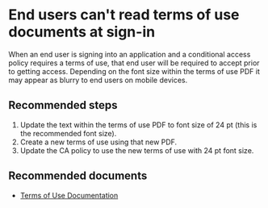 <properties
	pageTitle="Unable to read ToU on signin"
	description="End users unable to read the terms of use documents while signing in"
	service="microsoft.aad"
	resource="Microsoft_AAD_IAM"
	authors="IdentityMy"
	displayOrder=""
	selfHelpType="generic"
	supportTopicIds="32596870"
	resourceTags=""
	productPesIds="16577"
	cloudEnvironments="public, Fairfax, Mooncake"
	articleId="751899d0-99c0-43d2-b03b-78996e99d80e"
	ownershipId="AzureIdentity_ComplianceAndReporting"
/>

# End users can't read terms of use documents at sign-in

When an end user is signing into an application and a conditional access policy requires a terms of use, that end user will be required to accept prior to getting access. Depending on the font size within the terms of use PDF it may appear as blurry to end users on mobile devices.

## **Recommended steps**


1. Update the text within the terms of use PDF to font size of 24 pt (this is the recommended font size).
2. Create a new terms of use using that new PDF.
3. Update the CA policy to use the new terms of use with 24 pt font size.


## **Recommended documents**
* [Terms of Use Documentation](https://docs.microsoft.com/azure/active-directory/governance/active-directory-tou#terms-of-use-document)
